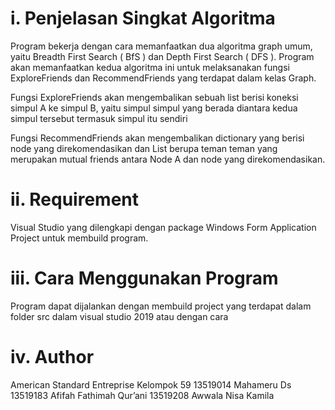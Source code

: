 # i. Penjelasan Singkat Algoritma

Program bekerja dengan cara memanfaatkan dua algoritma graph umum, yaitu Breadth First Search ( BfS ) dan Depth First Search ( DFS ).
Program akan memanfaatkan kedua algoritma ini untuk melaksanakan fungsi ExploreFriends dan RecommendFriends yang terdapat dalam kelas Graph.

Fungsi ExploreFriends akan mengembalikan sebuah list berisi koneksi simpul A ke simpul B, yaitu simpul simpul yang berada diantara kedua simpul tersebut termasuk simpul itu sendiri

Fungsi RecommendFriends akan mengembalikan dictionary yang berisi node yang direkomendasikan dan List berupa teman teman yang merupakan mutual friends antara Node A dan node yang direkomendasikan.

# ii. Requirement

Visual Studio yang dilengkapi dengan package Windows Form Application Project untuk membuild program.

# iii. Cara Menggunakan Program

Program dapat dijalankan dengan membuild project yang terdapat dalam folder src dalam visual studio 2019 atau dengan cara

# iv. Author

American Standard Entreprise Kelompok 59
13519014 Mahameru Ds
13519183 Afifah Fathimah Qur’ani
13519208 Awwala Nisa Kamila
